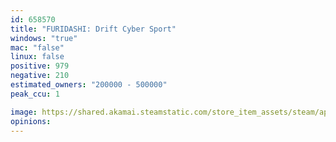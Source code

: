 ```yaml
---
id: 658570
title: "FURIDASHI: Drift Cyber Sport"
windows: "true"
mac: "false"
linux: false
positive: 979
negative: 210
estimated_owners: "200000 - 500000"
peak_ccu: 1

image: https://shared.akamai.steamstatic.com/store_item_assets/steam/apps/658570/header.jpg?t=1550649953
opinions:
---
```

